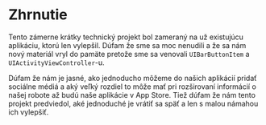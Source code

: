 # Zhrnutie

Tento zámerne krátky technický projekt bol zameraný na už existujúcu aplikáciu, ktorú len vylepšil. Dúfam že sme sa moc nenudili a že sa nám nový materiál vryl do pamäte pretože sme sa venovali `UIBarButtonItem` a `UIActivityViewController`-u.

Dúfam že nám je jasné, ako jednoducho môžeme do našich aplikácií pridať sociálne médiá a aký veľký rozdiel to môže mať pri rozširovaní informácií o našej robote až budú naše aplikácie v App Store. Tiež dúfam že nám tento projekt predviedol, aké jednoduché je vrátiť sa späť a len s malou námahou ich vylepšiť.
